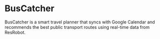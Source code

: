 # BusCatcher
BusCatcher is a smart travel planner that syncs with Google Calendar and recommends the best public transport routes using real-time data from ResRobot.
